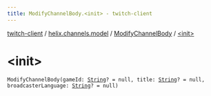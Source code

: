 ```yaml
---
title: ModifyChannelBody.<init> - twitch-client
---
```


[twitch-client](../../index.html) / [helix.channels.model](../index.html) / [ModifyChannelBody](index.html) / [&lt;init&gt;](./-init-.html)

# &lt;init&gt;

`ModifyChannelBody(gameId: `[`String`](https://kotlinlang.org/api/latest/jvm/stdlib/kotlin/-string/index.html)`? = null, title: `[`String`](https://kotlinlang.org/api/latest/jvm/stdlib/kotlin/-string/index.html)`? = null, broadcasterLanguage: `[`String`](https://kotlinlang.org/api/latest/jvm/stdlib/kotlin/-string/index.html)`? = null)`